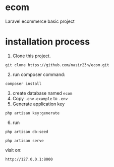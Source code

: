 # ecom
Laravel ecommerce basic project

# installation process
1. Clone this project.
````
git clone https://github.com/nasir23n/ecom.git
````
2. run composer command:
```
composer install
```
3. create database named ``ecom``
4. Copy `.env.example` to `.env`
5. Generate application key
```
php artisan key:generate
```
6. run
```
php artisan db:seed
```
```
php artisan serve
```
visit on:
```
http://127.0.0.1:8000
```
